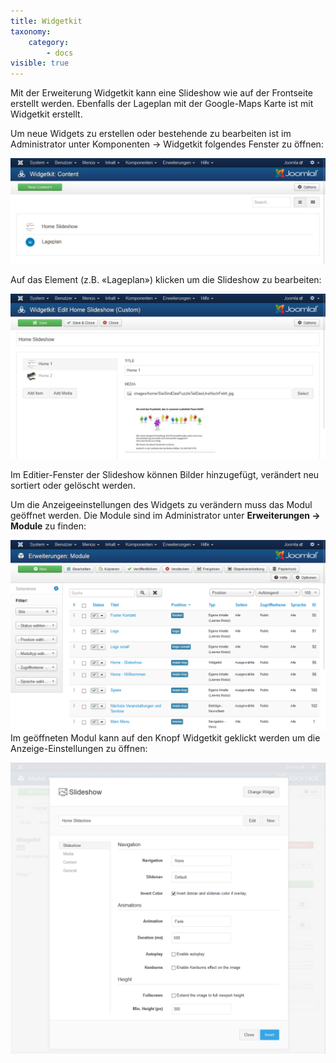 ```yaml
---
title: Widgetkit
taxonomy:
    category:
        - docs
visible: true
---
```


Mit der Erweiterung Widgetkit kann eine Slideshow wie auf der Frontseite erstellt werden. Ebenfalls der Lageplan mit der Google-Maps Karte ist mit Widgetkit erstellt.

Um neue Widgets zu erstellen oder bestehende zu bearbeiten ist im Administrator unter Komponenten → Widgetkit folgendes Fenster zu öffnen:

![webseite_backend_widgetkit](../../images/webseite_backend_widgetkit.png)

Auf das Element (z.B. «Lageplan») klicken um die Slideshow zu bearbeiten:

![webseite_backend_widgetkit_bearbeiten](../../images/webseite_backend_widgetkit_bearbeiten.png)

Im Editier-Fenster der Slideshow können Bilder hinzugefügt, verändert neu sortiert oder gelöscht werden.

Um die Anzeigeeinstellungen des Widgets zu verändern muss das Modul geöffnet werden. Die Module sind im Administrator unter **Erweiterungen → Module** zu finden:

![webseite_backend_erweiterung_module](../../images/webseite_backend_erweiterung_module.png)
Im geöffneten Modul kann auf den Knopf Widgetkit geklickt werden um die Anzeige-Einstellungen zu öffnen:

![webseite_backend_widgetkit_slideshow](../../images/webseite_backend_widgetkit_slideshow.png)
